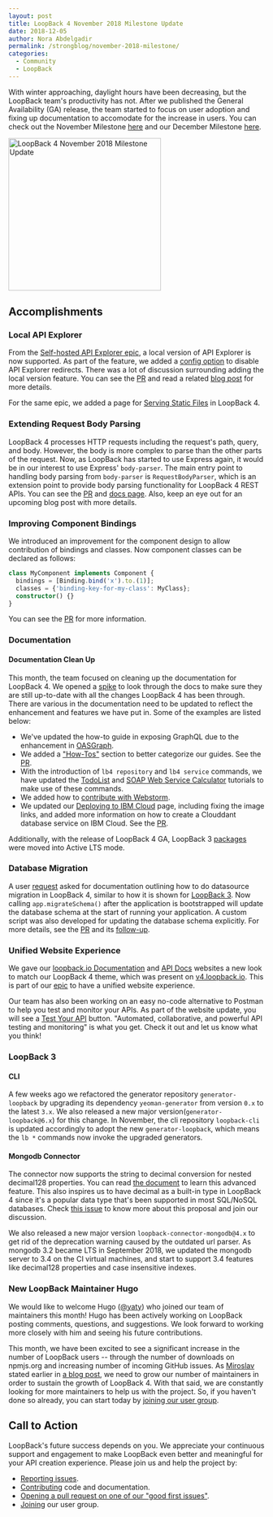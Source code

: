 ```yaml
---
layout: post
title: LoopBack 4 November 2018 Milestone Update
date: 2018-12-05
author: Nora Abdelgadir
permalink: /strongblog/november-2018-milestone/
categories:
  - Community
  - LoopBack
---
```


With winter approaching, daylight hours have been decreasing, but the LoopBack team's productivity has not. After we published the General Availability (GA) release, the team started to focus on user adoption and fixing up documentation to accomodate for the increase in users. You can check out the November Milestone [here](https://github.com/strongloop/loopback-next/issues/1961) and our December Milestone [here](https://github.com/strongloop/loopback-next/issues/2084).

<!--more-->
<img src="https://strongloop.com/blog-assets/2018/11/loopback-4-november-milestone.png" alt="LoopBack 4 November 2018 Milestone Update" style="width: 300px"/>

## Accomplishments

### Local API Explorer

From the [Self-hosted API Explorer epic](https://github.com/strongloop/loopback-next/issues/559), a local version of API Explorer is now supported. As part of the feature, we added a [config option](https://github.com/strongloop/loopback-next/pull/2016) to disable API Explorer redirects. There was a lot of discussion surrounding adding the local version feature. You can see the [PR](https://github.com/strongloop/loopback-next/pull/2014) and read a related [blog post](https://strongloop.com/strongblog/how-we-built-a-self-hosted-rest-api-explorer/) for more details. 

For the same epic, we added a page for [Serving Static Files](https://loopback.io/doc/en/lb4/Serving-static-files.html) in LoopBack 4. 

### Extending Request Body Parsing

LoopBack 4 processes HTTP requests including the request's path, query, and body. However, the body is more complex to parse than the other parts of the request. Now, as LoopBack has started to use Express again, it would be in our interest to use Express' `body-parser`. The main entry point to handling body parsing from `body-parser` is `RequestBodyParser`, which is an extension point to provide body parsing functionality for LoopBack 4 REST APIs. You can see the [PR](https://github.com/strongloop/loopback-next/pull/1936) and [docs page](https://loopback.io/doc/en/lb4/Extending-request-body-parsing.html). Also, keep an eye out for an upcoming blog post with more details.

### Improving Component Bindings

We introduced an improvement for the component design to allow contribution of bindings and classes. Now component classes can be declared as follows:

```ts
class MyComponent implements Component {
  bindings = [Binding.bind('x').to.(1)];
  classes = {'binding-key-for-my-class': MyClass};
  constructor() {}
}
```

You can see the [PR](https://github.com/strongloop/loopback-next/pull/1924) for more information.

### Documentation

#### Documentation Clean Up

This month, the team focused on cleaning up the documentation for LoopBack 4. We opened a [spike](https://github.com/strongloop/loopback-next/issues/1908) to look through the docs to make sure they are still up-to-date with all the changes LoopBack 4 has been through. There are various in the documentation need to be updated to reflect the enhancement and features we have put in.  Some of the examples are listed below:

- We've updated the how-to guide in exposing GraphQL due to the enhancement in [OASGraph](http://v4.loopback.io/oasgraph.html).
- We added a ["How-Tos"](https://loopback.io/doc/en/lb4/How-tos.html) section to better categorize our guides. See the [PR](https://github.com/strongloop/loopback-next/pull/2076).
- With the introduction of `lb4 repository` and `lb4 service` commands, we have updated the [TodoList](https://loopback.io/doc/en/lb4/todo-list-tutorial.html) and [SOAP Web Service Calculator](https://loopback.io/doc/en/lb4/soap-calculator-tutorial.html) tutorials to make use of these commands.
- We added how to [contribute with Webstorm](https://github.com/strongloop/loopback-next/pull/1931).
- We updated our [Deploying to IBM Cloud](https://loopback.io/doc/en/lb4/Deploying-to-IBM-Cloud.html) page, including fixing the image links, and added more information on how to create a Clouddant database service on IBM Cloud. See the [PR](https://github.com/strongloop/loopback-next/pull/2039).

Additionally, with the release of LoopBack 4 GA, LoopBack 3 [packages](https://github.com/strongloop/loopback-next/issues/1802#issue-366719417) were moved into Active LTS mode.

### Database Migration

A user [request](https://github.com/strongloop/loopback-next/issues/1547) asked for documentation outlining how to do datasource migration in LoopBack 4, similar to how it is shown for [LoopBack 3](https://loopback.io/doc/en/lb3/Implementing-auto-migration.html). Now calling `app.migrateSchema()` after the application is bootstrapped will update the database schema at the start of running your application. A custom script was also developed for updating the database schema explicitly. For more details, see the [PR](https://github.com/strongloop/loopback-next/pull/2059) and its [follow-up](https://github.com/strongloop/loopback-next/pull/2094).

### Unified Website Experience

We gave our [loopback.io Documentation](https://loopback.io/doc/) and [API Docs](http://apidocs.strongloop.com) websites a new look to match our LoopBack 4 theme, which was present on [v4.loopback.io](http://v4.loopback.io). This is part of our [epic](https://github.com/strongloop/v4.loopback.io/issues/52) to have a unified website experience. 

Our team has also been working on an easy no-code alternative to Postman to help you test and monitor your APIs. As part of the website update, you will see a [Test Your API](https://ibm.biz/apitest) button. "Automated, collaborative, and powerful API testing and monitoring" is what you get. Check it out and let us know what you think! 

### LoopBack 3

#### CLI

A few weeks ago we refactored the generator repository `generator-loopback` by upgrading its dependency `yeoman-generator` from version `0.x` to the latest `3.x`. We also released a new major version(`generator-loopback@6.x`) for this change. In November, the cli repository `loopback-cli` is updated accordingly to adopt the new `generator-loopback`, which means the `lb *` commands now invoke the upgraded generators.

#### Mongodb Connector

The connector now supports the string to decimal conversion for nested decimal128 properties. You can read [the document](https://github.com/strongloop/loopback-connector-mongodb/blob/master/docs/decimal128.md) to learn this advanced feature. This also inspires us to have decimal as a built-in type in LoopBack 4 since it's a popular data type that's been supported in most SQL/NoSQL databases. Check [this issue](https://github.com/strongloop/loopback-next/issues/1902) to know more about this proposal and join our discussion.

We also released a new major version `loopback-connector-mongodb@4.x` to get rid of the deprecation warning caused by the outdated url parser. As mongodb 3.2 became LTS in September 2018, we updated the mongodb server to 3.4 on the CI virtual machines, and start to support 3.4 features like decimal128 properties and case insensitive indexes.

### New LoopBack Maintainer Hugo

We would like to welcome Hugo ([@yaty](https://github.com/yaty)) who joined our team of maintainers this month! Hugo has been actively working on LoopBack posting comments, questions, and suggestions. We look forward to working more closely with him and seeing his future contributions.

This month, we have been excited to see a significant increase in the number of LoopBack users -- through the number of downloads on npmjs.org and increasing number of incoming GitHub issues. As [Miroslav](https://strongloop.com/authors/Miroslav_Bajto%C5%A1/) stated earlier in [a blog post](https://medium.com/loopback/sustaining-loopback-project-b67fd59673e4), we need to grow our number of maintainers in order to sustain the growth of LoopBack 4. With that said, we are constantly looking for more maintainers to help us with the project. So, if you haven't done so already, you can start today by [joining our user group](https://github.com/strongloop/loopback-next/issues/110).

## Call to Action

LoopBack's future success depends on you. We appreciate your continuous support and engagement to make LoopBack even better and meaningful for your API creation experience. Please join us and help the project by:

- [Reporting issues](https://github.com/strongloop/loopback-next/issues).
- [Contributing](https://github.com/strongloop/loopback-next/blob/master/docs/CONTRIBUTING.md)
  code and documentation.
- [Opening a pull request on one of our "good first issues"](https://github.com/strongloop/loopback-next/labels/good%20first%20issue).
- [Joining](https://github.com/strongloop/loopback-next/issues/110) our user group.

